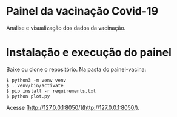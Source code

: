 # Painel da vacinação Covid-19

Análise e visualização dos dados da vacinação.

# Instalação e execução do painel

Baixe ou clone o repositório. Na pasta do painel-vacina:

    $ python3 -m venv venv
    $ . venv/bin/activate
    $ pip install -r requirements.txt
    $ python plot.py

Acesse [http://127.0.0.1:8050/](http://127.0.0.1:8050/).
